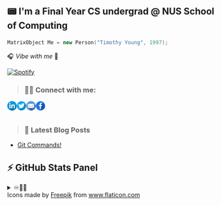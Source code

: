 ## 📟 I'm a Final Year CS undergrad @ NUS School of Computing 

```cpp
MatrixObject Me = new Person("Timothy Young", 1997);
```
🎧 _Vibe with me_ 🎺

[![Spotify](https://spotify-stats-timothyoung97.vercel.app/api/spotify)](https://open.spotify.com/user/31qd72w5v25ss2gn6tpaoaenqfru)


> ### 🤝🏼 Connect with me:

[<img align="left" alt="Timothyoung | LinkedIn" width="22px" src="public\linkedin.png" />][linkedin]
[<img align="left" alt="Timothyoung | Twitter" width="22px" src="public\twitter.png" />][twitter]
[<img align="left" alt="Timothyoung | Email" width="22px" src="public\email.png" />][email]
[<img align="left" alt="Timothyoung | Facebook" width="22px" src="public\facebook.png" />][facebook]

<br />
<br />

> ### 📕 Latest Blog Posts

<!-- BLOG-POST-LIST:START -->
- [Git Commands!](https://dev.to/timothyoung97/git-commands-3pkh)
<!-- BLOG-POST-LIST:END -->

## ⚡ GitHub Stats Panel

<details>
  <summary>♾️📶🆙</summary>

  <h4><i>Recent Activities</i></h2>

<!--START_SECTION:activity-->
1. 🎉 Merged PR [#1](https://github.com/Timothyoung97/RenderingEngine/pull/1) in [Timothyoung97/RenderingEngine](https://github.com/Timothyoung97/RenderingEngine)
2. 💪 Opened PR [#406](https://github.com/CS3247-Game-Development-Team-6/Doodles/pull/406) in [CS3247-Game-Development-Team-6/Doodles](https://github.com/CS3247-Game-Development-Team-6/Doodles)
3. 💪 Opened PR [#403](https://github.com/CS3247-Game-Development-Team-6/Doodles/pull/403) in [CS3247-Game-Development-Team-6/Doodles](https://github.com/CS3247-Game-Development-Team-6/Doodles)
4. ❗️ Closed issue [#386](https://github.com/CS3247-Game-Development-Team-6/Doodles/issues/386) in [CS3247-Game-Development-Team-6/Doodles](https://github.com/CS3247-Game-Development-Team-6/Doodles)
5. 🗣 Commented on [#386](https://github.com/CS3247-Game-Development-Team-6/Doodles/issues/386) in [CS3247-Game-Development-Team-6/Doodles](https://github.com/CS3247-Game-Development-Team-6/Doodles)
<!--END_SECTION:activity-->

---

<h4><i>General Stats</i></h2>

  <p align="center">
    <code><img align="center" src="https://github-readme-stats.vercel.app/api?username=Timothyoung97&count_private=true&show_icons=true&theme=blue-green" /></code>
    <code><img align="center" src="https://github-readme-stats.vercel.app/api/top-langs/?username=Timothyoung97&theme=blue-green&count_private=true" /></code>
  </p>  

---

<h4><i>Activity</i></h2>

  <p align="center">
    <code><img align="center" src="http://github-readme-streak-stats.herokuapp.com?user=Timothyoung97&theme=chartreuse-dark&date_format=M%20j%5B%2C%20Y%5D" /></code>
  </p>  

---

<h4><i>Contribution Graph</i></h2>

  <p align="center">
    <code><img align="center" src="./profile-3d-contrib/profile-night-green.svg" /></code>
  </p>  

---

<h4><i>Wakatime Stats</i></h2>
    
<!--START_SECTION:waka-->
![Code Time](http://img.shields.io/badge/Code%20Time-943%20hrs%207%20mins-blue)

![Profile Views](http://img.shields.io/badge/Profile%20Views-4-blue)

![Lines of code](https://img.shields.io/badge/From%20Hello%20World%20I%27ve%20Written-6.2%20million%20lines%20of%20code-blue)

**🐱 My GitHub Data** 

> 📦 2.1 MB Used in GitHub's Storage 
 > 
> 🏆 1,235 Contributions in the Year 2023
 > 
> 💼 Opted to Hire
 > 
> 📜 23 Public Repositories 
 > 
> 🔑 23 Private Repositories 
 > 
**I'm an Early 🐤** 

```text
🌞 Morning                1873 commits        █████░░░░░░░░░░░░░░░░░░░░   21.49 % 
🌆 Daytime                4961 commits        ██████████████░░░░░░░░░░░   56.91 % 
🌃 Evening                1185 commits        ███░░░░░░░░░░░░░░░░░░░░░░   13.59 % 
🌙 Night                  698 commits         ██░░░░░░░░░░░░░░░░░░░░░░░   08.01 % 
```
📅 **I'm Most Productive on Monday** 

```text
Monday                   1957 commits        ██████░░░░░░░░░░░░░░░░░░░   22.45 % 
Tuesday                  1597 commits        █████░░░░░░░░░░░░░░░░░░░░   18.32 % 
Wednesday                1769 commits        █████░░░░░░░░░░░░░░░░░░░░   20.29 % 
Thursday                 1616 commits        █████░░░░░░░░░░░░░░░░░░░░   18.54 % 
Friday                   1249 commits        ████░░░░░░░░░░░░░░░░░░░░░   14.33 % 
Saturday                 200 commits         █░░░░░░░░░░░░░░░░░░░░░░░░   02.29 % 
Sunday                   329 commits         █░░░░░░░░░░░░░░░░░░░░░░░░   03.77 % 
```


📊 **This Week I Spent My Time On** 

```text
🕑︎ Time Zone: Asia/Singapore

💬 Programming Languages: 
C++                      5 hrs 41 mins       █████████████░░░░░░░░░░░░   53.92 % 
HLSL                     4 hrs 1 min         ██████████░░░░░░░░░░░░░░░   38.05 % 
CMake                    38 mins             ██░░░░░░░░░░░░░░░░░░░░░░░   06.12 % 
C                        7 mins              ░░░░░░░░░░░░░░░░░░░░░░░░░   01.15 % 
Other                    4 mins              ░░░░░░░░░░░░░░░░░░░░░░░░░   00.75 % 

🔥 Editors: 
Visual Studio            5 hrs 25 mins       █████████████░░░░░░░░░░░░   51.34 % 
VS Code                  5 hrs 8 mins        ████████████░░░░░░░░░░░░░   48.66 % 

🐱‍💻 Projects: 
RenderingEngine          7 hrs 9 mins        █████████████████░░░░░░░░   67.65 % 
Outlines                 1 hr 57 mins        █████░░░░░░░░░░░░░░░░░░░░   18.46 % 
UE5_StylizedShading      49 mins             ██░░░░░░░░░░░░░░░░░░░░░░░   07.79 % 
UnrealEngine             36 mins             █░░░░░░░░░░░░░░░░░░░░░░░░   05.82 % 
UE5                      1 min               ░░░░░░░░░░░░░░░░░░░░░░░░░   00.25 % 

💻 Operating System: 
Windows                  10 hrs 34 mins      █████████████████████████   100.00 % 
```

**I Mostly Code in C++** 

```text
C++                      7 repos             █████░░░░░░░░░░░░░░░░░░░░   21.88 % 
Python                   5 repos             ████░░░░░░░░░░░░░░░░░░░░░   15.62 % 
HTML                     2 repos             ██░░░░░░░░░░░░░░░░░░░░░░░   06.25 % 
Jupyter Notebook         2 repos             ██░░░░░░░░░░░░░░░░░░░░░░░   06.25 % 
HLSL                     1 repo              █░░░░░░░░░░░░░░░░░░░░░░░░   03.12 % 
```



**Timeline**

![Lines of Code chart](https://raw.githubusercontent.com/Timothyoung97/Timothyoung97/main/assets/bar_graph.png)


 Last Updated on 05/12/2023 18:37:51 UTC
<!--END_SECTION:waka-->
    
</details>

[facebook]: https://www.facebook.com/TimYoung97
[email]: mailto:e0518553@u.nus.edu
[twitter]: https://twitter.com/timothyoung97
[linkedin]: https://www.linkedin.com/in/shiyuan-yang97/

<div>Icons made by <a href="https://www.freepik.com" title="Freepik">Freepik</a> from <a href="https://www.flaticon.com/" title="Flaticon">www.flaticon.com</a></div>
